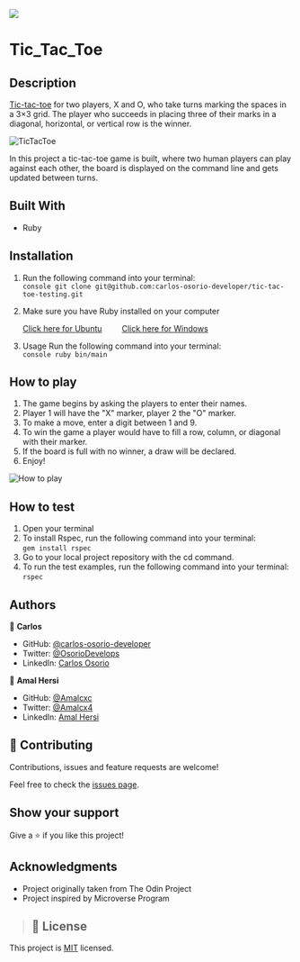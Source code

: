 ![](https://img.shields.io/badge/Microverse-blueviolet)

# Tic_Tac_Toe

## Description

[Tic-tac-toe](https://en.wikipedia.org/wiki/Tic-tac-toe) for two players, X and O, who take turns marking the spaces in a 3×3 grid. The player who succeeds in placing three of their marks in a diagonal, horizontal, or vertical row is the winner.

![TicTacToe](http://2.bp.blogspot.com/_8fYYQ_kig7o/TMpVUB_VKzI/AAAAAAAAAzM/Im2AINBK43o/s1600/tictactoe.png)

In this project a tic-tac-toe game is built, where two human players can play against each other, the board is displayed on the command line and gets updated between turns.

## Built With

- Ruby

## Installation

1. Run the following command into your terminal: </br> 
```console git clone git@github.com:carlos-osorio-developer/tic-tac-toe-testing.git ``` 

2. Make sure you have Ruby installed on your computer

    [Click here for Ubuntu](https://stackify.com/install-ruby-on-ubuntu-everything-you-need-to-get-going/) &nbsp; &nbsp; &nbsp; &nbsp;
    [Click here for Windows](https://stackify.com/install-ruby-on-windows-everything-you-need-to-get-going/)

3. Usage Run the following command into your terminal: </br>
```console ruby bin/main ```

## How to play

1. The game begins by asking the players to enter their names.
2. Player 1 will have the "X" marker, player 2 the "O" marker.
3. To make a move, enter a digit between 1 and 9.
4. To win the game a player would have to fill a row, column, or diagonal with their marker.
5. If the board is full with no winner, a draw will be declared.
6. Enjoy!

![How to play](https://cdn.filestackcontent.com/bPdQkJMORGm38xwdVxTp)

## How to test 

1. Open your terminal
2. To install Rspec, run the following command into your terminal: </br>
``` gem install rspec ```
3. Go to your local project repository with the cd command.
4. To run the test examples, run the following command into your terminal: </br>
``` rspec ```

## Authors

👤 **Carlos**

- GitHub: [@carlos-osorio-developer](https://github.com/carlos-osorio-developer) 
- Twitter: [@OsorioDevelops](https://twitter.com/@OsorioDevelops) 
- LinkedIn: [Carlos Osorio](https://www.linkedin.com/in/carlos-osorio-developer/) 

👤 **Amal Hersi**

- GitHub: [@Amalcxc](https://github.com/Amalcxc)
- Twitter: [@Amalcx4](https://twitter.com/Amalcx4)
- LinkedIn: [Amal Hersi](https://www.linkedin.com/in/amal-hersi-a29583205/)

## 🤝 Contributing

Contributions, issues and feature requests are welcome!

Feel free to check the [issues page](https://github.com/carlos-osorio-developer/tic-tac-toe-testing/issues).

## Show your support

Give a ⭐️ if you like this project!

## Acknowledgments

- Project originally taken from The Odin Project
- Project inspired by Microverse Program

>## 📝 License

This project is [MIT](./MIT.md) licensed.
